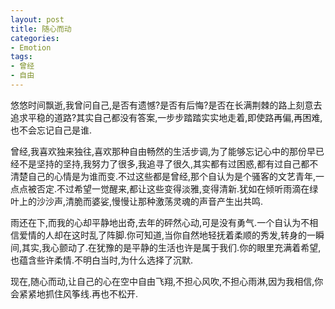 ```yaml
---
layout: post
title: 随心而动
categories:
- Emotion
tags:
- 曾经
- 自由
---
```


悠悠时间飘逝,我曾问自己,是否有遗憾?是否有后悔?是否在长满荆棘的路上刻意去追求平稳的道路?其实自己都没有答案,一步步踏踏实实地走着,即使路再偏,再困难,也不会忘记自己是谁.

曾经,我喜欢独来独往,喜欢那种自由畅然的生活步调,为了能够忘记心中的那份早已经不是坚持的坚持,我努力了很多,我追寻了很久,其实都有过困惑,都有过自己都不清楚自己的心情是为谁而变.不过这些都是曾经,那个自认为是个骚客的文艺青年,一点点被否定.不过希望一觉醒来,都让这些变得淡雅,变得清新.犹如在倾听雨滴在绿叶上的沙沙声,清脆而婆娑,慢慢让那种激荡灵魂的声音产生出共鸣.

雨还在下,而我的心却平静地出奇,去年的砰然心动,可是没有勇气.一个自认为不相信爱情的人却在这时乱了阵脚.你可知道,当你自然地轻抚着柔顺的秀发,转身的一瞬间,其实,我心颤动了.在犹豫的是平静的生活也许是属于我们.你的眼里充满着希望,也蕴含些许柔情.不明白当时,为什么选择了沉默.

现在,随心而动,让自己的心在空中自由飞翔,不担心风吹,不担心雨淋,因为我相信,你会紧紧地抓住风筝线.再也不松开.